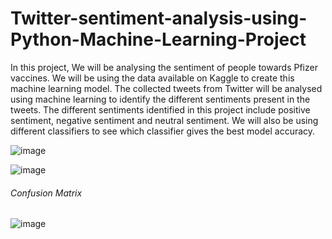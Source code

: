 # Twitter-sentiment-analysis-using-Python-Machine-Learning-Project

In this project, We will be analysing the sentiment of people towards Pfizer vaccines. We will be using the data available on Kaggle to create this machine learning model. The collected tweets from Twitter will be analysed using machine learning to identify the different sentiments present in the tweets. The different sentiments identified in this project include positive sentiment, negative sentiment and neutral sentiment. We will also be using different classifiers to see which classifier gives the best model accuracy.

![image](https://user-images.githubusercontent.com/114472293/212365511-11aafbf7-20d2-467b-9fbc-140fe184d3ec.png)

![image](https://user-images.githubusercontent.com/114472293/212365936-a44e19bc-b06d-43a3-9fe6-9a391670845a.png)

###### Confusion Matrix

![image](https://user-images.githubusercontent.com/114472293/212366029-ec25f4b0-b657-4bc2-a03e-1450a31fca7c.png)

